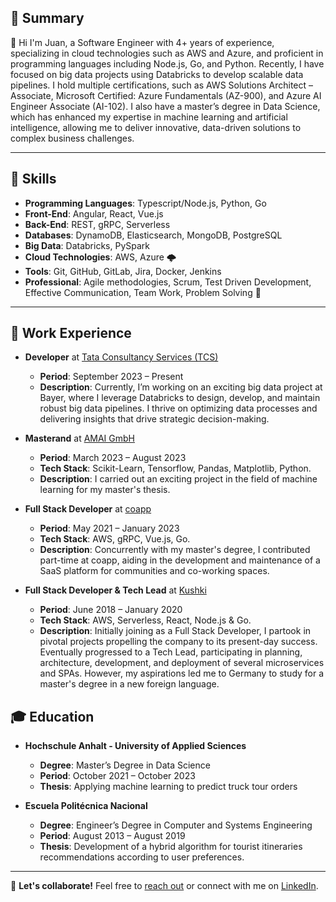 ## 🌟 Summary

👋 Hi I'm Juan, a Software Engineer with 4+ years of experience, specializing in cloud technologies such as AWS and Azure, and proficient in programming languages including Node.js, Go, and Python. Recently, I have focused on big data projects using Databricks to develop scalable data pipelines. I hold multiple certifications, such as AWS Solutions Architect – Associate, Microsoft Certified: Azure Fundamentals (AZ-900), and Azure AI Engineer Associate (AI-102). I also have a master’s degree in Data Science, which has enhanced my expertise in machine learning and artificial intelligence, allowing me to deliver innovative, data-driven solutions to complex business challenges.

---

## 🔧 Skills
- **Programming Languages**: Typescript/Node.js, Python, Go
- **Front-End**: Angular, React, Vue.js
- **Back-End**: REST, gRPC, Serverless
- **Databases**: DynamoDB, Elasticsearch, MongoDB, PostgreSQL
- **Big Data**: Databricks, PySpark
- **Cloud Technologies**: AWS, Azure 🌩
- **Tools**: Git, GitHub, GitLab, Jira, Docker, Jenkins
- **Professional**: Agile methodologies, Scrum, Test Driven Development, Effective Communication, Team Work, Problem Solving 🤝

---

## 💼 Work Experience

- **Developer** at [Tata Consultancy Services (TCS)](https://www.tcs.com/)
  - **Period**: September 2023 – Present
  - **Description**: Currently, I’m working on an exciting big data project at Bayer, where I leverage Databricks to design, develop, and maintain robust big data pipelines. I thrive on optimizing data processes and delivering insights that drive strategic decision-making.

- **Masterand** at [AMAI GmbH](https://www.am.ai/)
  - **Period**: March 2023 – August 2023
  - **Tech Stack**: Scikit-Learn, Tensorflow, Pandas, Matplotlib, Python.
  - **Description**: I carried out an exciting project in the field of machine learning for my master's thesis.

- **Full Stack Developer** at [coapp](https://coapp.io/)
  - **Period**: May 2021 – January 2023
  - **Tech Stack**: AWS, gRPC, Vue.js, Go.
  - **Description**: Concurrently with my master's degree, I contributed part-time at coapp, aiding in the development and maintenance of a SaaS platform for communities and co-working spaces.  

- **Full Stack Developer & Tech Lead** at [Kushki](https://www.kushkipagos.com/)
  - **Period**: June 2018 – January 2020
  - **Tech Stack**: AWS, Serverless, React, Node.js & Go.
  - **Description**: Initially joining as a Full Stack Developer, I partook in pivotal projects propelling the company to its present-day success. Eventually progressed to a Tech Lead, participating in planning, architecture, development, and deployment of several microservices and SPAs. However, my aspirations led me to Germany to study for a master's degree in a new foreign language.
   
  
## 🎓 Education
- **Hochschule Anhalt - University of Applied Sciences**
   - **Degree**: Master’s Degree in Data Science
   - **Period**: October 2021 – October 2023
   - **Thesis**: Applying machine learning to predict truck tour orders
   
- **Escuela Politécnica Nacional**
   - **Degree**: Engineer’s Degree in Computer and Systems Engineering
   - **Period**: August 2013 – August 2019
   - **Thesis**: Development of a hybrid algorithm for tourist itineraries recommendations according to user preferences.

---

💼 **Let's collaborate!** Feel free to [reach out](mailto:juanque@outlook.com) or connect with me on [LinkedIn](https://www.linkedin.com/in/juan-erazo-973260201/).

